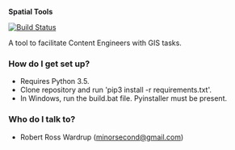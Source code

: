 **Spatial Tools**  

[![Build Status](https://travis-ci.com/minorsecond/ContentHelperTools.svg?token=wfAbG9kWC8ppU9fqpKrJ&branch=master)](https://travis-ci.com/minorsecond/ContentHelperTools)

A tool to facilitate Content Engineers with GIS tasks.

### How do I get set up? ###

* Requires Python 3.5.
* Clone repository and run 'pip3 install -r requirements.txt'.
* In Windows, run the build.bat file. Pyinstaller must be present.

### Who do I talk to? ###

* Robert Ross Wardrup (minorsecond@gmail.com)
